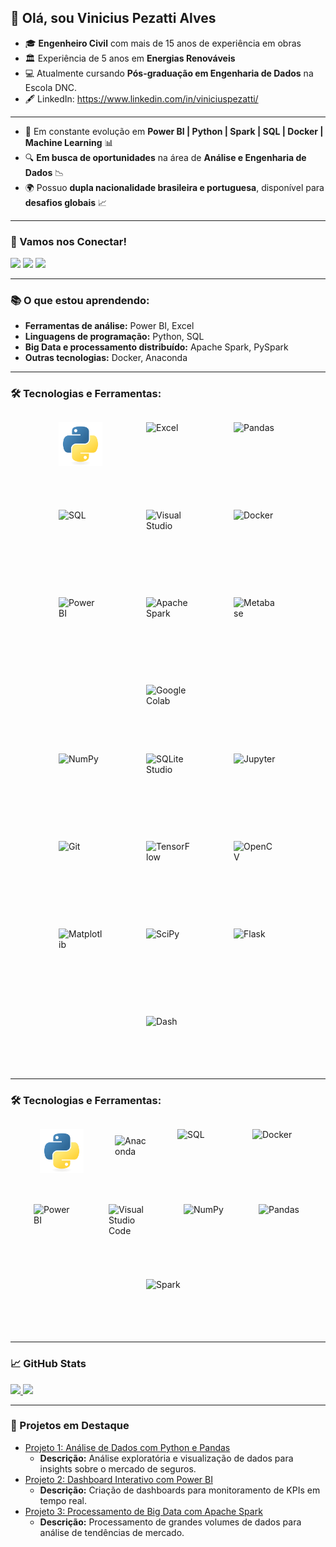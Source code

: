 ## 👋 Olá, sou Vinicius Pezatti Alves

- 🎓 **Engenheiro Civil** com mais de 15 anos de experiência em obras
- 🏛  Experiência de 5 anos em **Energias Renováveis**
- 💻 Atualmente cursando **Pós-graduação em Engenharia de Dados** na Escola DNC.
- 🖋  LinkedIn: https://www.linkedin.com/in/viniciuspezatti/

---

- 🚀 Em constante evolução em **Power BI | Python | Spark | SQL | Docker | Machine Learning** 📊
- 🔍 **Em busca de oportunidades** na área de **Análise e Engenharia de Dados** 📉
- 🌍 Possuo **dupla nacionalidade brasileira e portuguesa**, disponível para **desafios globais** 📈

---

### 🚀 Vamos nos Conectar!
<div>
  <a href="https://instagram.com/viniciuspezatti" target="_blank"><img src="https://img.shields.io/badge/-Instagram-%23E4405F?style=for-the-badge&logo=instagram&logoColor=white" target="_blank"></a>
  <a href="https://www.linkedin.com/in/viniciuspezatti/" target="_blank"><img src="https://img.shields.io/badge/-LinkedIn-%230077B5?style=for-the-badge&logo=linkedin&logoColor=white" target="_blank"></a>
  <a href="mailto:viniciuspezatti84@gmail.com"><img src="https://img.shields.io/badge/-Email-%23D14836?style=for-the-badge&logo=gmail&logoColor=white" target="_blank"></a>
</div>

---

### 📚 O que estou aprendendo:
- **Ferramentas de análise:**    Power BI, Excel
- **Linguagens de programação:**    Python, SQL
- **Big Data e processamento distribuído:**    Apache Spark, PySpark
- **Outras tecnologias:**    Docker, Anaconda

---
### 🛠️ Tecnologias e Ferramentas:
<div style="display: flex; justify-content: center; align-items: center; flex-wrap: wrap; gap: 50px; margin: 20px 0;">
  <img align="center" alt="Python" height="70" width="70" src="https://raw.githubusercontent.com/devicons/devicon/master/icons/python/python-original.svg" style="margin: 10px;">
  <img align="center" alt="Excel" height="70" width="70" src="https://upload.wikimedia.org/wikipedia/commons/0/44/Microsoft_Excel_2013-2021.svg" style="margin: 10px;">
  <img align="center" alt="Pandas" height="70" width="70" src="https://cdn.jsdelivr.net/gh/devicons/devicon/icons/pandas/pandas-original-wordmark.svg" style="margin: 10px;">
  <img align="center" alt="SQL" height="70" width="70" src="https://cdn.jsdelivr.net/gh/devicons/devicon/icons/mysql/mysql-original-wordmark.svg" style="margin: 10px;">
  <img align="center" alt="Visual Studio" height="70" width="70" src="https://cdn.jsdelivr.net/gh/devicons/devicon/icons/visualstudio/visualstudio-plain.svg" style="margin: 10px;">
  <img align="center" alt="Docker" height="70" width="70" src="https://cdn.jsdelivr.net/gh/devicons/devicon/icons/docker/docker-plain-wordmark.svg" style="margin: 10px;">
  <img align="center" alt="Power BI" height="70" width="70" src="https://upload.wikimedia.org/wikipedia/commons/c/cf/New_Power_BI_Logo.svg" style="margin: 10px;">
  <img align="center" alt="Apache Spark" height="70" width="70" src="https://cdn.jsdelivr.net/gh/devicons/devicon/icons/apachespark/apachespark-original-wordmark.svg" style="margin: 10px;">
  <img align="center" alt="Metabase" height="70" width="70" src="https://metabase.com/images/metabase-icon.svg" style="margin: 10px;">
  <img align="center" alt="Google Colab" height="70" width="70" src="https://upload.wikimedia.org/wikipedia/commons/thumb/0/06/Google_Colab_logo.svg/2048px-Google_Colab_logo.svg.png" style="margin: 10px;">
</div>

<div style="display: flex; justify-content: center; align-items: center; flex-wrap: wrap; gap: 50px; margin: 20px 0;">
  <img align="center" alt="NumPy" height="70" width="70" src="https://cdn.jsdelivr.net/gh/devicons/devicon/icons/numpy/numpy-original.svg" style="margin: 10px;">
  <img align="center" alt="SQLite Studio" height="70" width="70" src="https://www.sqlite.org/images/sqlite370.svg" style="margin: 10px;">
  <img align="center" alt="Jupyter" height="70" width="70" src="https://raw.githubusercontent.com/jupyter/design/master/logo/jupyter/mark/jupyter-mark.svg" style="margin: 10px;">
  <img align="center" alt="Git" height="70" width="70" src="https://cdn.jsdelivr.net/gh/devicons/devicon/icons/git/git-original.svg" style="margin: 10px;">
  <img align="center" alt="TensorFlow" height="70" width="70" src="https://upload.wikimedia.org/wikipedia/commons/2/20/TensorFlow_logo_and_wordmark.svg" style="margin: 10px;">
  <img align="center" alt="OpenCV" height="70" width="70" src="https://opencv.org/images/opencv_logo_w.png" style="margin: 10px;">
  <img align="center" alt="Matplotlib" height="70" width="70" src="https://matplotlib.org/stable/_static/images/logo2.svg" style="margin: 10px;">
  <img align="center" alt="SciPy" height="70" width="70" src="https://upload.wikimedia.org/wikipedia/commons/thumb/0/0b/SciPy_Logo.svg/1280px-SciPy_Logo.svg.png" style="margin: 10px;">
  <img align="center" alt="Flask" height="70" width="70" src="https://flask.palletsprojects.com/en/1.1.x/_static/flask.svg" style="margin: 10px;">
  <img align="center" alt="Dash" height="70" width="70" src="https://dash.plotly.com/assets/images/dash-logo.png" style="margin: 10px;">
</div>


---

### 🛠️ Tecnologias e Ferramentas:
<div style="display: flex; justify-content: center; align-items: center; flex-wrap: wrap; gap: 30px; margin: 20px 0;">
  <img align="center" alt="Python" height="70" width="70" src="https://raw.githubusercontent.com/devicons/devicon/master/icons/python/python-original.svg" style="margin: 10px;">
  <img align="center" alt="Anaconda" height="50" width="50" src="https://cdn.jsdelivr.net/gh/devicons/devicon/icons/anaconda/anaconda-original.svg" style="margin: 10px;">
  <img align="center" alt="SQL" height="70" width="70" src="https://cdn.jsdelivr.net/gh/devicons/devicon/icons/mysql/mysql-original-wordmark.svg" style="margin: 10px;">
  <img align="center" alt="Docker" height="70" width="70" src="https://cdn.jsdelivr.net/gh/devicons/devicon/icons/docker/docker-plain-wordmark.svg" style="margin: 10px;">
  <img align="center" alt="Power BI" height="70" width="70" src="https://upload.wikimedia.org/wikipedia/commons/c/cf/New_Power_BI_Logo.svg" style="margin: 10px;">
  <img align="center" alt="Visual Studio Code" height="70" width="70" src="https://cdn.jsdelivr.net/gh/devicons/devicon/icons/visualstudio/visualstudio-plain.svg" style="margin: 10px;">
  <img align="center" alt="NumPy" height="70" width="70" src="https://cdn.jsdelivr.net/gh/devicons/devicon/icons/numpy/numpy-original.svg" style="margin: 10px;">
  <img align="center" alt="Pandas" height="70" width="70" src="https://cdn.jsdelivr.net/gh/devicons/devicon/icons/pandas/pandas-original-wordmark.svg" style="margin: 10px;">
  <img align="center" alt="Spark" height="70" width="70" src="https://cdn.jsdelivr.net/gh/devicons/devicon@latest/icons/apachespark/apachespark-original-wordmark.svg" style="margin: 10px;">
</div>

---

### 📈 GitHub Stats
<div>
  <a href="https://github.com/viniciuspezatti">
    <img height="200em" src="https://github-readme-stats.vercel.app/api?username=viniciuspezatti&show_icons=true&theme=radical&include_all_commits=true&count_private=true"/>
    <img height="200em" src="https://github-readme-stats.vercel.app/api/top-langs/?username=viniciuspezatti&layout=compact&langs_count=7&theme=radical"/>
  </a>
</div>

---

### 🌱 Projetos em Destaque
- [Projeto 1: Análise de Dados com Python e Pandas](https://github.com/viniciuspezatti/projeto1)
  - **Descrição:** Análise exploratória e visualização de dados para insights sobre o mercado de seguros.
- [Projeto 2: Dashboard Interativo com Power BI](https://github.com/viniciuspezatti/projeto2)
  - **Descrição:** Criação de dashboards para monitoramento de KPIs em tempo real.
- [Projeto 3: Processamento de Big Data com Apache Spark](https://github.com/viniciuspezatti/projeto3)
  - **Descrição:** Processamento de grandes volumes de dados para análise de tendências de mercado.
 
